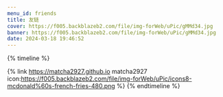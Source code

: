 ```yaml
---
menu_id: friends
title: 友链
cover: https://f005.backblazeb2.com/file/img-forWeb/uPic/gMMd34.jpg
banner: https://f005.backblazeb2.com/file/img-forWeb/uPic/gMMd34.jpg
date: 2024-03-18 19:46:52
---
```


{% timeline %}
<!-- node -->
{% link https://matcha2927.github.io matcha2927 icon:https://f005.backblazeb2.com/file/img-forWeb/uPic/icons8-mcdonald%60s-french-fries-480.png %}
{% endtimeline %}
